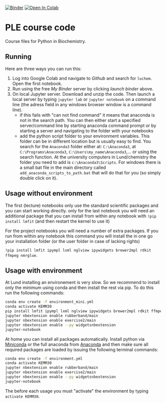 [![Binder](https://mybinder.org/badge_logo.svg)](https://mybinder.org/v2/gh/luchem/KEMM30.git/master)
<a target="_blank" href="https://colab.research.google.com/github/luchem/KEMM30/blob/master/lectures/01-introduction.ipynb">
  <img src="https://colab.research.google.com/assets/colab-badge.svg" alt="Open In Colab"/>
</a>

# PLE course code

Course files for Python in Biochemistry. 

## Running

Here are three ways you can run this:
1. Log into Google Colab and navigate to _Github_ and search for `luchem`. Open the first notebook.
2. Run using the free _My Binder_ server by clicking _launch binder_ above.
3. On local Jupyter server. Download and unzip the code. Then launch a local server by typing `jupyter lab` or `jupyter notebook` on a command line 
(the adress field in any windows browser window is a command line).
    - if this fails with "can not find command" it means that anaconda is not in the 
    search path. You can then either start a specified server/command line by starting 
    anaconda command prompt or by starting a server and navigating to the folder with your notebooks
    - add the python script folder to your environment variables. This folder can be 
    in different location but is usually easy to find. You search for the `Anaconda3` folder either at: 
    `C:\Anaconda3`, at `C:\Programs\Anaconda3`, `C:\Users\my_name\Anaconda3`,... or using the search function. 
    At the university computers in Lund/chemistry the folder you need to add is `c:\Anaconda3\Scripts`.
    For windows there is a small bat file in the main directory called `add_anaconda_scripts_to_path.bat` that 
    will do that for you (so simply double click on it).
    
## Usage without environment

The first (lecture) notebooks only use the standard scientific packages and you can start working directly. 
only for the last notebook you will need an additional package that you can install from within any notebook
with `!pip install lmfit` (and then restart the kernel to use it)

For the project notebooks you will need a number of extra packages. If you run from within any notebook this 
command you will install the in one go your installation folder (or the user folder in case of lacking rights)

`!pip install lmfit ipympl lxml nglview ipywidgets brewer2mpl rdkit ffmpeg nmrglue`.

## Usage with environment

At Lund installing an environement is very slow. So we recommend to install only the minimum using conda and then
install the rest via pip. To do this run the following commands:

``` bash
conda env create -f environment_mini.yml
conda activate KEMM30
pip install lmfit ipympl lxml nglview ipywidgets brewer2mpl rdkit ffmpeg nmrglue
jupyter nbextension enable rubberband/main
jupyter nbextension enable exercise2/main
jupyter nbextension enable --py widgetsnbextension
jupyter-notebook
```

At home you can install all packages automatically. Install python via [Miniconda](https://conda.io/miniconda.html) 
or the full anaconda from [Anaconda](https://www.anaconda.com/download) and 
then make sure all required packages are loaded by issuing the following terminal commands:

``` bash
conda env create -f environment.yml
conda activate KEMM30
jupyter nbextension enable rubberband/main
jupyter nbextension enable exercise2/main
jupyter nbextension enable --py widgetsnbextension
jupyter-notebook
```

The before each usage you must "activate" the environment by typing `activate KEMM30`.
